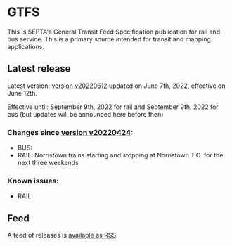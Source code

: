 # GTFS

This is SEPTA's General Transit Feed Specification publication for rail and bus service. This is a primary source intended for transit and mapping applications.

## Latest release

Latest version: [version v20220612](https://github.com/septadev/GTFS/releases/tag/v202206121) updated on June 7th, 2022, effective on June 12th.  

Effective until: September 9th, 2022 for rail and September 9th, 2022 for bus (but updates will be announced here before then)

### Changes since [version v20220424](https://github.com/septadev/GTFS/releases/tag/v202204243): 
 
*  BUS:  
*  RAIL: Norristown trains starting and stopping at Norristown T.C. for the next three weekends

### Known issues:

* RAIL: 

## Feed

A feed of releases is [available as RSS](https://github.com/septadev/GTFS/releases.atom).

